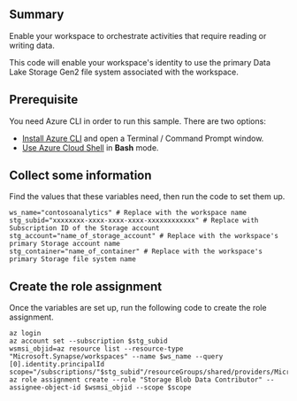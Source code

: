 ## Summary

Enable your workspace to orchestrate activities that require reading or writing data.

This code will enable your workspace's identity to use the primary Data Lake Storage Gen2 file system associated with the workspace.

## Prerequisite

You need Azure CLI in order to run this sample. There are two options:
* [Install Azure CLI](https://docs.microsoft.com/en-us/cli/azure/install-azure-cli?view=azure-cli-latest) and open a Terminal / Command Prompt window.
* [Use Azure Cloud Shell](https://shell.azure.com/) in **Bash** mode.

## Collect some information

Find the values that these variables need, then run the code to set them up.

```
ws_name="contosoanalytics" # Replace with the workspace name
stg_subid="xxxxxxxx-xxxx-xxxx-xxxx-xxxxxxxxxxxx" # Replace with Subscription ID of the Storage account
stg_account="name_of_storage_account" # Replace with the workspace's primary Storage account name
stg_container="name_of_container" # Replace with the workspace's primary Storage file system name
```

## Create the role assignment

Once the variables are set up, run the following code to create the role assignment.

```
az login
az account set --subscription $stg_subid
wsmsi_objid=az resource list --resource-type "Microsoft.Synapse/workspaces" --name $ws_name --query [0].identity.principalId
scope="/subscriptions/"$stg_subid"/resourceGroups/shared/providers/Microsoft.Storage/storageAccounts/"$stg_account"/blobServices/default/containers/"$stg_container
az role assignment create --role "Storage Blob Data Contributor" --assignee-object-id $wsmsi_objid --scope $scope
```

